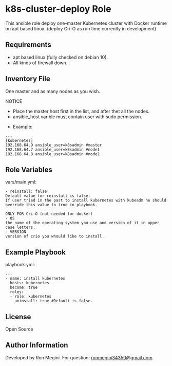 k8s-cluster-deploy Role
=========

This ansible role deploy one-master Kubernetes cluster with Docker runtime on apt based linux.
(deploy Cri-O as run time currently in development)

Requirements
------------

- apt based linux (fully checked on debian 10).
- All kinds of firewall down.

Inventory File
--------------

One master and as many nodes as you wish.

NOTICE
- Place the master host first in the list, and after thet all the nodes.
- ansible_host varible must contain user with sudo permission.

* Example:
```
---
[kubernetes]
192.168.64.9 ansible_user=k8sadmin #master
192.168.64.7 ansible_user=k8sadmin #node1
192.168.64.8 ansible_user=k8sadmin #node2
```

Role Variables
--------------

vars/main.yml:
```
- reinstall: false
Default value for reinstall is false.
If user tried in the past to install kubernetes with kubeadm he should override this value to true in playbook.

ONLY FOR Cri-O (not needed for docker)
- OS
the name of the operating system you use and version of it in upper case letters.
- VERSION
version of crio you whould like to install.
```

Example Playbook
----------------

playbook.yml:
```
---
- name: install kubernetes
  hosts: kubernetes
  become: true
  roles:
  - role: kubernetes
    uninstall: true #Default is false.
```
License
-------

Open Source

Author Information
------------------

Developed by Ron Megini.
For question: ronmegini34350@gmail.com
